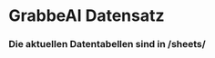 












































































































# GrabbeAI Datensatz





### Die aktuellen Datentabellen sind in /sheets/


